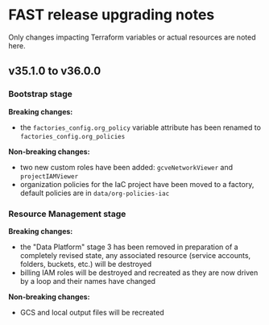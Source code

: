 # FAST release upgrading notes

Only changes impacting Terraform variables or actual resources are noted here.

<!-- BEGIN TOC -->
<!-- END TOC -->

## v35.1.0 to v36.0.0

### Bootstrap stage

**Breaking changes:**

- the `factories_config.org_policy` variable attribute has been renamed to `factories_config.org_policies`

**Non-breaking changes:**

- two new custom roles have been added: `gcveNetworkViewer` and `projectIAMViewer`
- organization policies for the IaC project have been moved to a factory, default policies are in `data/org-policies-iac`

### Resource Management stage

**Breaking changes:**

- the "Data Platform" stage 3 has been removed in preparation of a completely revised state, any associated resource (service accounts, folders, buckets, etc.) will be destroyed
- billing IAM roles will be destroyed and recreated as they are now driven by a loop and their names have changed

**Non-breaking changes:**

- GCS and local output files will be recreated
